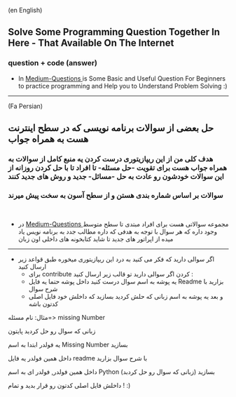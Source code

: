 (en English)

## Solve Some Programming Question Together In Here - That Available On The Internet
### question + code (answer)

- In <a href='./Medium-Questions' >  Medium-Questions </a>  is Some Basic and Useful Question For Beginners to practice programming and Help you to Understand Problem Solving :) 


___

(Fa Persian)

## حل بعضی از سوالات برنامه نویسی که در سطح اینترنت هست به همراه جواب
 
### هدف کلی من از این ریپازیتوری درست کردن یه منبع کامل از سوالات به همراه جواب هست برای تقویت -حل مسئله- تا افراد تا با حل کردن روزانه از این سوالات خودشون رو عادت به حل -مسائل- جدید و روش های جدید کنند

### سوالات بر اساس شماره بندی هستن و از سطح آسون به سخت پیش میرند
 
<br>
 
- در <a href='./Medium-Questions' >Medium-Questions </a> مجموعه سوالاتی هست برای افراد مبتدی تا سطح متوسط وجود داره که هر سوال با توجه به هدفی که داره مطالب جدد  به برنامه نویس یاد میده از اپراتور های جدید تا شاید کتابخونه های داخلی اون زبان  


___
- اگر سوالی دارید که فکر می کنید به درد این ریپازیتوری میخوره طبق قواعد زیر ارسال کنید 
   + برای contribute کردن اگر سوالی دارید تو قالب زیر ارسال کنید :
   + یه پوشه به اسم سوال درست کنید داخل پوشه حتما یه فایل Readme  بزارید با شرح سوال  
   + و بعد یه پوشه به اسم زبانی که حلش کردید بسازید که داخلش خود فایل اصلی کدتون باشه
    
مثال: نام مسئله=> missing Number

زبانی که سوال رو حل کردید پایتون
 
یه فولدر ابتدا به اسم Missing Number بسازید

داخل همین فولدر یه فایل readme با شرح سوال بزارید
  
داخل همین فولدر, فولدر ای به اسم Python (زبانی که سوال رو حل کردبد) بسازید

داخلش فایل اصلی کدتون رو قرار بدید و تمام ! :) 
